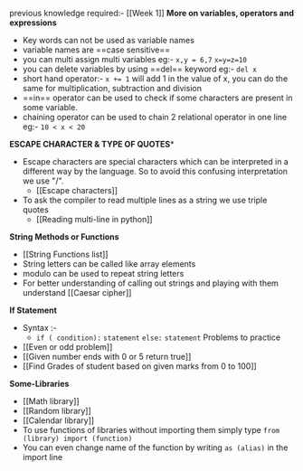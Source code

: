 previous knowledge required:- [[Week 1]]
**More on variables, operators and expressions** 
- Key words can not be used as variable names 
- variable names are  ==case sensitive== 
- you can multi assign multi variables 
	 eg:- `x,y = 6,7`
	 `x=y=z=10`
- you can delete variables by using ==del== keyword
	 eg:- `del x`
- short hand operator:- `x += 1` will add 1 in the value of x, you can do the same for multiplication, subtraction and division 
- ==in== operator can be used to check if some characters are present in some variable.
- chaining operator can be used to chain 2 relational operator in one line
	 eg:- `10 < x < 20`
  
**ESCAPE CHARACTER & TYPE OF QUOTES***
- Escape characters are special characters which can be interpreted in a different way by the language. So to avoid this confusing interpretation we use "/". 
	- [[Escape characters]]
- To ask the compiler to read multiple lines as a string we use triple quotes 
	- [[Reading multi-line in python]]

**String Methods or Functions**
- [[String Functions list]]
- String letters can be called like array elements 
- modulo can be used to repeat string letters
- For better understanding of calling out strings and playing with them understand [[Caesar cipher]]

**If Statement**
- Syntax :-
	- `if ( condition):`
		 `statement`
	 `else:`
		`statement`
Problems to practice
- [[Even or odd problem]]
- [[Given number ends with 0 or 5 return true]]
- [[Find Grades of student based on given marks from 0 to 100]]

**Some-Libraries**
- [[Math library]]
- [[Random library]]
- [[Calendar library]]
- To use functions of libraries without importing them simply type `from (library) import (function)`
- You can even change name of the function by writing `as (alias)` in the import line
